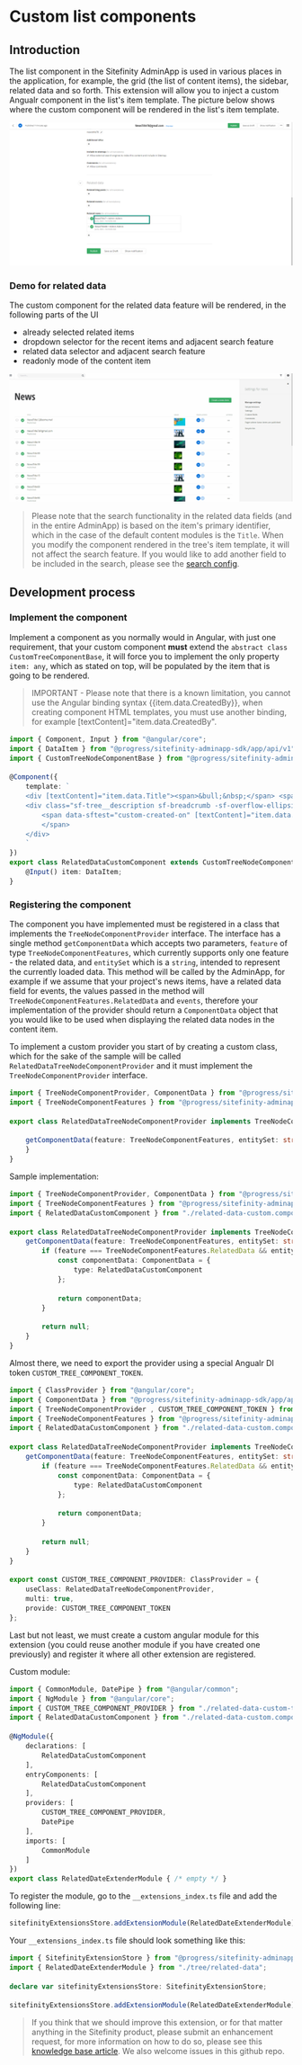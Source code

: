 # Custom list components

## Introduction
The list component in the Sitefinity AdminApp is used in various places in the application, for example, the grid (the list of content items), the sidebar, related data and so forth. This extension will allow you to inject a custom Angualr component in the list's item template. The picture below shows where the custom component will be rendered in the list's item template. 

![Location of where the custom component will be rendered in the list](./../../assets/tree/sample.png)

### Demo for related data
The custom component for the related data feature will be rendered, in the following parts of the UI
* already selected related items
* dropdown selector for the recent items and adjacent search feature
* related data selector and adjacent search feature
* readonly mode of the content item

![Demo](./../../assets/tree/RelatedDataCustomTreeComponent.gif)

> Please note that the search functionality in the related data fields (and in the entire AdminApp) is based on the item's primary identifier, which in the case of the default content modules is the `Title`. When you modify the component rendered in the tree's item template, it will not affect the search feature. If you would like to add another field to be included in the search, please see the [search config]("./../../search").

## Development process

### Implement the component

Implement a component as you normally would in Angular, with just one requirement, that your custom component **must** extend the `abstract class CustomTreeComponentBase`, it will force you to implement the only property `item: any`, which as stated on top, will be populated by the item that is going to be rendered.

> IMPORTANT - Please note that there is a known limitation, you cannot use the Angular binding syntax {{item.data.CreatedBy}}, when creating component HTML templates, you must use another binding, for example [textContent]="item.data.CreatedBy".

```typescript
import { Component, Input } from "@angular/core";
import { DataItem } from "@progress/sitefinity-adminapp-sdk/app/api/v1";
import { CustomTreeNodeComponentBase } from "@progress/sitefinity-adminapp-sdk/app/api/v1/tree";

@Component({
    template: `
    <div [textContent]="item.data.Title"><span>&bull;&nbsp;</span> <span data-sftest="custom-created-by" [textContent]="item.data.CreatedBy"></span></div>
    <div class="sf-tree__description sf-breadcrumb -sf-overflow-ellipsis">
        <span data-sftest="custom-created-on" [textContent]="item.data.DateCreated | date:'medium'">
        </span>
    </div>
    `
})
export class RelatedDataCustomComponent extends CustomTreeNodeComponentBase {
    @Input() item: DataItem;
}

```

### Registering the component

The component you have implemented must be registered in a class that implements the `TreeNodeComponentProvider` interface. The interface has a single method `getComponentData` which accepts two parameters, `feature` of type `TreeNodeComponentFeatures`, which currently supports only one feature - the related data, and `entitySet` which is a `string`, intended to represent the currently loaded data. This method will be called by the AdminApp, for example if we assume that your project's news items, have a related data field for events, the values passed in the method will `TreeNodeComponentFeatures.RelatedData` and `events`, therefore your implementation of the provider should return a `ComponentData` object that you would like to be used when displaying the related data nodes in the content item.

To implement a custom provider you start of by creating a custom class, which for the sake of the sample will be called `RelatedDataTreeNodeComponentProvider` and it must implement the `TreeNodeComponentProvider` interface.

```typescript
import { TreeNodeComponentProvider, ComponentData } from "@progress/sitefinity-adminapp-sdk/app/api/v1";
import { TreeNodeComponentFeatures } from "@progress/sitefinity-adminapp-sdk/app/api/v1/tree/custom-tree-node-component-features";

export class RelatedDataTreeNodeComponentProvider implements TreeNodeComponentProvider {

    getComponentData(feature: TreeNodeComponentFeatures, entitySet: string): ComponentData {
    }
}

```

Sample implementation:

```typescript
import { TreeNodeComponentProvider, ComponentData } from "@progress/sitefinity-adminapp-sdk/app/api/v1";
import { TreeNodeComponentFeatures } from "@progress/sitefinity-adminapp-sdk/app/api/v1/tree/custom-tree-node-component-features";
import { RelatedDataCustomComponent } from "./related-data-custom.component";

export class RelatedDataTreeNodeComponentProvider implements TreeNodeComponentProvider {
    getComponentData(feature: TreeNodeComponentFeatures, entitySet: string): ComponentData {
        if (feature === TreeNodeComponentFeatures.RelatedData && entitySet === "newsitems") {
            const componentData: ComponentData = {
                type: RelatedDataCustomComponent
            };

            return componentData;
        }

        return null;
    }
}
```

Almost there, we need to export the provider using a special Angualr DI token `CUSTOM_TREE_COMPONENT_TOKEN`.

```typescript
import { ClassProvider } from "@angular/core";
import { ComponentData } from "@progress/sitefinity-adminapp-sdk/app/api/v1/index-component/component-data";
import { TreeNodeComponentProvider , CUSTOM_TREE_COMPONENT_TOKEN } from "@progress/sitefinity-adminapp-sdk/app/api/v1/tree";
import { TreeNodeComponentFeatures } from "@progress/sitefinity-adminapp-sdk/app/api/v1/tree/custom-tree-node-component-features";
import { RelatedDataCustomComponent } from "./related-data-custom.component";

export class RelatedDataTreeNodeComponentProvider implements TreeNodeComponentProvider {
    getComponentData(feature: TreeNodeComponentFeatures, entitySet: string): ComponentData {
        if (feature === TreeNodeComponentFeatures.RelatedData && entitySet === "newsitems") {
            const componentData: ComponentData = {
                type: RelatedDataCustomComponent
            };

            return componentData;
        }

        return null;
    }
}

export const CUSTOM_TREE_COMPONENT_PROVIDER: ClassProvider = {
    useClass: RelatedDataTreeNodeComponentProvider,
    multi: true,
    provide: CUSTOM_TREE_COMPONENT_TOKEN
};

```

Last but not least, we must create a custom angular module for this extension (you could reuse another module if you have created one previously) and register it where all other extension are registered.

Custom module: 

```typescript
import { CommonModule, DatePipe } from "@angular/common";
import { NgModule } from "@angular/core";
import { CUSTOM_TREE_COMPONENT_PROVIDER } from "./related-data-custom-tree-node-component-provider";
import { RelatedDataCustomComponent } from "./related-data-custom.component";

@NgModule({
    declarations: [
        RelatedDataCustomComponent
    ],
    entryComponents: [
        RelatedDataCustomComponent
    ],
    providers: [
        CUSTOM_TREE_COMPONENT_PROVIDER,
        DatePipe
    ],
    imports: [
        CommonModule
    ]
})
export class RelatedDateExtenderModule { /* empty */ }

```

To register the module, go to the `__extensions_index.ts` file and add the following line:

```typescript
sitefinityExtensionsStore.addExtensionModule(RelatedDateExtenderModule);
```

Your `__extensions_index.ts` file should look something like this:

```typescript
import { SitefinityExtensionStore } from "@progress/sitefinity-adminapp-sdk/app/api/v1";
import { RelatedDateExtenderModule } from "./tree/related-data";

declare var sitefinityExtensionsStore: SitefinityExtensionStore;

sitefinityExtensionsStore.addExtensionModule(RelatedDateExtenderModule);
```

> If you think that we should improve this extension, or for that matter anything in the Sitefinity product, please submit an enhancement request, for more information on how to do so, please see this [knowledge base article](https://knowledgebase.progress.com/articles/Knowledge/P11255). We also welcome issues in this github repo.